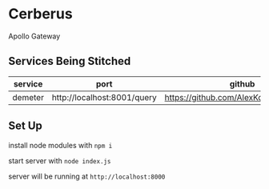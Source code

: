# Cerberus
Apollo Gateway

## Services Being Stitched

| service | port | github |
|---------|------|--------|
| demeter | http://localhost:8001/query | https://github.com/AlexKoppara/Demeter |

## Set Up
install node modules with `npm i`

start server with `node index.js`

server will be running at `http://localhost:8000`
